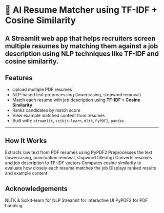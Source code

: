 # 🧾 AI Resume Matcher using TF-IDF + Cosine Similarity

A Streamlit web app that helps recruiters screen multiple resumes by matching them against a job description using NLP techniques like TF-IDF and cosine similarity.
---
##  Features

-  Upload multiple PDF resumes
-  NLP-based text preprocessing (lowercasing, stopword removal)
-  Match each resume with job description using **TF-IDF + Cosine Similarity**
-  Ranks candidates by match score
-  View example matched content from resumes
-  Built with: `streamlit`, `scikit-learn`, `nltk`, `PyPDF2`, `pandas`
---

## How It Works

Extracts raw text from PDF resumes using PyPDF2
Preprocesses the text (lowercasing, punctuation removal, stopword filtering)
Converts resumes and job description to TF-IDF vectors
Computes cosine similarity to evaluate how closely each resume matches the job
Displays ranked results and example content

## Acknowledgements

NLTK & Scikit-learn for NLP
Streamlit for interactive UI
PyPDF2 for PDF handling

